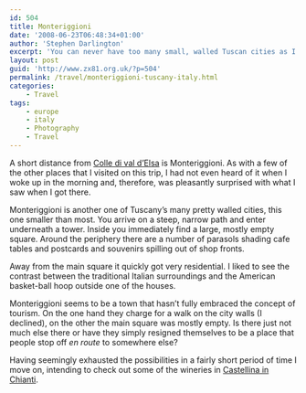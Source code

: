 ```yaml
---
id: 504
title: Monteriggioni
date: '2008-06-23T06:48:34+01:00'
author: 'Stephen Darlington'
excerpt: 'You can never have too many small, walled Tuscan cities as I find in the unexpected treasure of Monteriggioni.'
layout: post
guid: 'http://www.zx81.org.uk/?p=504'
permalink: /travel/monteriggioni-tuscany-italy.html
categories:
    - Travel
tags:
    - europe
    - italy
    - Photography
    - Travel
---
```


A short distance from [Colle di val d’Elsa](http://www.zx81.org.uk/travel/colle-di-val-delsa-tuscany-italy.html) is Monteriggioni. As with a few of the other places that I visited on this trip, I had not even heard of it when I woke up in the morning and, therefore, was pleasantly surprised with what I saw when I got there.

Monteriggioni is another one of Tuscany’s many pretty walled cities, this one smaller than most. You arrive on a steep, narrow path and enter underneath a tower. Inside you immediately find a large, mostly empty square. Around the periphery there are a number of parasols shading cafe tables and postcards and souvenirs spilling out of shop fronts.

Away from the main square it quickly got very residential. I liked to see the contrast between the traditional Italian surroundings and the American basket-ball hoop outside one of the houses.

Monteriggioni seems to be a town that hasn’t fully embraced the concept of tourism. On the one hand they charge for a walk on the city walls (I declined), on the other the main square was mostly empty. Is there just not much else there or have they simply resigned themselves to be a place that people stop off *en route* to somewhere else?

Having seemingly exhausted the possibilities in a fairly short period of time I move on, intending to check out some of the wineries in [Castellina in Chianti](http://www.zx81.org.uk/travel/castellina-in-chianti-tuscany-italy.html).